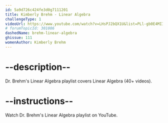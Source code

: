 ```yaml
---
id: 5a9d726c424fe3d0g7111201
title: Kimberly Brehm - Linear Algebra
challengeType: 1
videoUrl: https://www.youtube.com/watch?v=LHsPJ2bQX1U&list=PLl-gb0E4MII03hiCrZa7YqxUMEeEPmZqK
# forumTopicId: 301086
dashedName: brehm-linear-algebra
ghissue: 111
womenAuthor: Kimberly Brehm 
---
```


# --description--

Dr. Brehm's Linear Algebra playlist covers Linear Algebra (40+ videos).

# --instructions--

Watch Dr. Brehm's Linear Algebra playlist on YouTube.